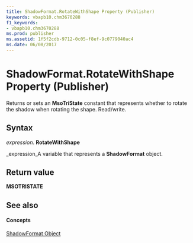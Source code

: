 ```yaml
---
title: ShadowFormat.RotateWithShape Property (Publisher)
keywords: vbapb10.chm3670288
f1_keywords:
- vbapb10.chm3670288
ms.prod: publisher
ms.assetid: 1f5f2cdb-9712-0c05-f8ef-9c0779040ac4
ms.date: 06/08/2017
---
```



# ShadowFormat.RotateWithShape Property (Publisher)

Returns or sets an **MsoTriState** constant that represents whether to rotate the shadow when rotating the shape. Read/write.


## Syntax

 _expression_. **RotateWithShape**

 _expression_A variable that represents a **ShadowFormat** object.


## Return value

 **MSOTRISTATE**


## See also


#### Concepts


 [ShadowFormat Object](shadowformat-object-publisher.md)

